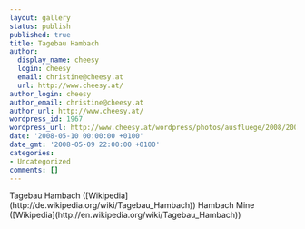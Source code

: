 ```yaml
---
layout: gallery
status: publish
published: true
title: Tagebau Hambach
author:
  display_name: cheesy
  login: cheesy
  email: christine@cheesy.at
  url: http://www.cheesy.at/
author_login: cheesy
author_email: christine@cheesy.at
author_url: http://www.cheesy.at/
wordpress_id: 1967
wordpress_url: http://www.cheesy.at/wordpress/photos/ausfluege/2008/2008-05/tagebau-hambach/
date: '2008-05-10 00:00:00 +0100'
date_gmt: '2008-05-09 22:00:00 +0100'
categories:
- Uncategorized
comments: []
---
```

<!--:de-->Tagebau Hambach ([Wikipedia](http://de.wikipedia.org/wiki/Tagebau_Hambach))
<!--:--><!--:en-->Hambach Mine ([Wikipedia](http://en.wikipedia.org/wiki/Tagebau_Hambach))
<!--:-->
